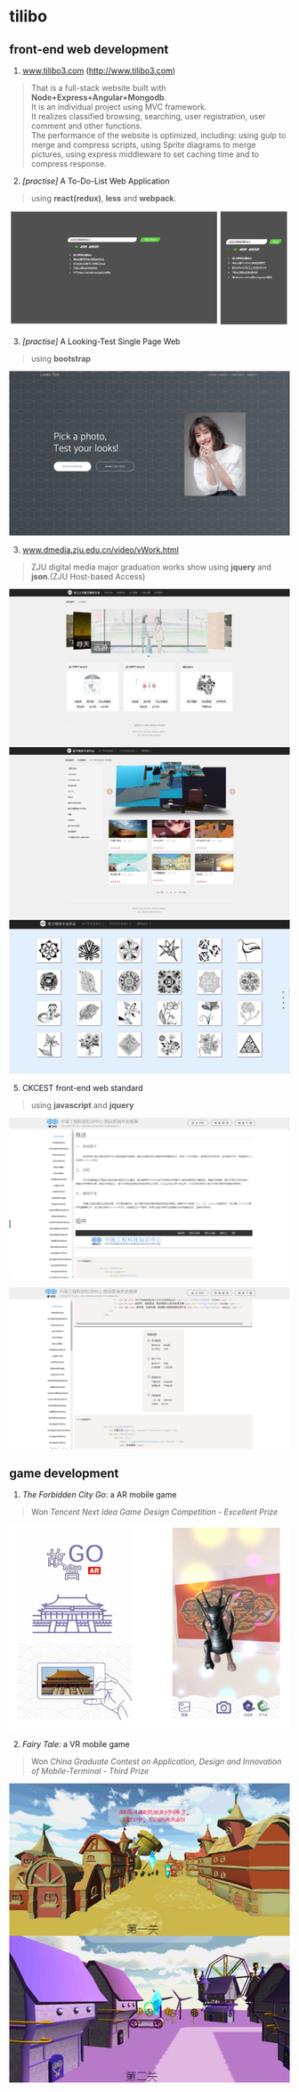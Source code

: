 # tilibo
## front-end web development
1. www.tilibo3.com (http://www.tilibo3.com)
> That is a full-stack website built with **Node+Express+Angular+Mongodb**.<br>
It is an individual project using MVC framework.<br>
It realizes classified browsing, searching, user registration, user comment and other functions.<br>
The performance of the website is optimized, including: using gulp to merge and compress scripts, using Sprite diagrams to merge pictures, using express middleware to set caching time and to compress response.

2. *[practise]* A To-Do-List Web Application
> using **react(redux)**, **less** and **webpack**.

![](https://raw.githubusercontent.com/tilibo3/tilibo3/master/addtodo-app/show.jpg)

3. *[practise]* A Looking-Test Single Page Web
> using **bootstrap**

![](https://raw.githubusercontent.com/tilibo3/tilibo3/master/lookingtest-app/show.png)

3. www.dmedia.zju.edu.cn/video/vWork.html
> ZJU digital media major graduation works show using **jquery** and **json**.(ZJU Host-based Access)

![](https://raw.githubusercontent.com/tilibo3/tilibo3/master/dmedia-work1-screenshot.png)
![](https://raw.githubusercontent.com/tilibo3/tilibo3/master/dmedia-work2-screenshot.png)
![](https://raw.githubusercontent.com/tilibo3/tilibo3/master/dmeida-work3-screenshot.png)  

5. CKCEST front-end web standard
> using **javascript** and **jquery**

![](https://raw.githubusercontent.com/tilibo3/tilibo3/master/ckcest-screenshot1.png)  

![](https://raw.githubusercontent.com/tilibo3/tilibo3/master/ckcest-screenshot2.png)  

## game development
1. *The Forbidden City Go*: a AR mobile game
> Won *Tencent Next Idea Game Design Competition - Excellent Prize*  

![](https://raw.githubusercontent.com/tilibo3/tilibo3/master/the-forbidden-city-go-s.png)  

2. *Fairy Tale*: a VR mobile game
> Won *China Graduate Contest on Application, Design and Innovation of Mobile-Terminal - Third Prize*  

![](https://raw.githubusercontent.com/tilibo3/tilibo3/master/fairy-tale-s.png)  
